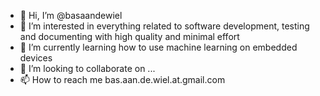 - 👋 Hi, I’m @basaandewiel
- 👀 I’m interested in everything related to software development, testing and documenting with high quality and minimal effort
- 🌱 I’m currently learning how to use machine learning on embedded devices
- 💞️ I’m looking to collaborate on ...
- 📫 How to reach me bas.aan.de.wiel.at.gmail.com

<!---
basaandewiel/basaandewiel is a ✨ special ✨ repository because its `README.md` (this file) appears on your GitHub profile.
You can click the Preview link to take a look at your changes.
--->
